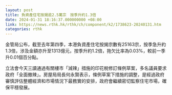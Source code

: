 ```yaml
---
layout: post
title: 負資產住宅按揭逾2.5萬宗　按季升約1.3倍
date: 2024-01-31 18:16:37.000000000 +08:00
link: https://news.rthk.hk/rthk/ch/component/k2/1738623-20240131.htm
categories: rthk
---
```


金管局公布，截至去年第四季，本港負資產住宅按揭宗數有25163宗，按季急升約1.3倍，涉及金額亦升至1313億元，按季升約1.2倍，拖欠比率為0.03%，較前一季升0.01個百分點。

立法會今天三讀通過有關樓市「減辣」措施的印花稅修訂條例草案，多名議員要求政府「全面撤辣」。房屋局局長何永賢表示，條例草案下措施的調整，是經過政府審慎評估整體經濟和市場情況下最務實的安排，政府會繼續密切監察住宅市場，確保平穩發展。
